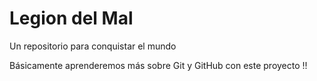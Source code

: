 # Legion del Mal
Un repositorio para conquistar el mundo

Básicamente aprenderemos más sobre Git y GitHub con este proyecto !!


